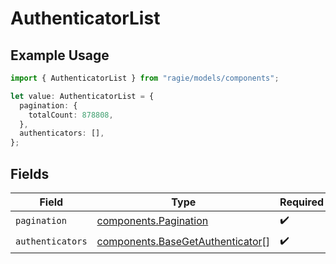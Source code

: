 # AuthenticatorList

## Example Usage

```typescript
import { AuthenticatorList } from "ragie/models/components";

let value: AuthenticatorList = {
  pagination: {
    totalCount: 878808,
  },
  authenticators: [],
};
```

## Fields

| Field                                                                                | Type                                                                                 | Required                                                                             | Description                                                                          |
| ------------------------------------------------------------------------------------ | ------------------------------------------------------------------------------------ | ------------------------------------------------------------------------------------ | ------------------------------------------------------------------------------------ |
| `pagination`                                                                         | [components.Pagination](../../models/components/pagination.md)                       | :heavy_check_mark:                                                                   | N/A                                                                                  |
| `authenticators`                                                                     | [components.BaseGetAuthenticator](../../models/components/basegetauthenticator.md)[] | :heavy_check_mark:                                                                   | N/A                                                                                  |